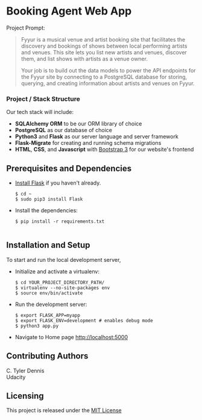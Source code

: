 # Booking Agent Web App

Project Prompt:

> Fyyur is a musical venue and artist booking site that facilitates the discovery and bookings of shows between local performing artists and venues. This site lets you list new artists and venues, discover them, and list shows with artists as a venue owner.
> 
> Your job is to build out the data models to power the API endpoints for the Fyyur site by connecting to a PostgreSQL database for storing, querying, and creating information about artists and venues on Fyyur.

### Project / Stack Structure

Our tech stack will include:

* **SQLAlchemy ORM** to be our ORM library of choice
* **PostgreSQL** as our database of choice
* **Python3** and **Flask** as our server language and server framework
* **Flask-Migrate** for creating and running schema migrations
* **HTML**, **CSS**, and **Javascript** with [Bootstrap 3](https://getbootstrap.com/docs/3.4/customize/) for our website's frontend

## Prerequisites and Dependencies
* [Install Flask](http://flask.pocoo.org/docs/1.0/installation/#install-flask) if you haven't already.

  ```
  $ cd ~
  $ sudo pip3 install Flask
  ```
* Install the dependencies:
  ```
  $ pip install -r requirements.txt


## Installation and Setup

To start and run the local development server,

* Initialize and activate a virtualenv:
  ```
  $ cd YOUR_PROJECT_DIRECTORY_PATH/
  $ virtualenv --no-site-packages env
  $ source env/bin/activate
  ```

* Run the development server:
  ```
  $ export FLASK_APP=myapp
  $ export FLASK_ENV=development # enables debug mode
  $ python3 app.py
  ```

* Navigate to Home page [http://localhost:5000](http://localhost:5000)


## Contributing Authors

C. Tyler Dennis  
Udacity

## Licensing

This project is released under the [MIT License](https://opensource.org/licenses/MIT)
